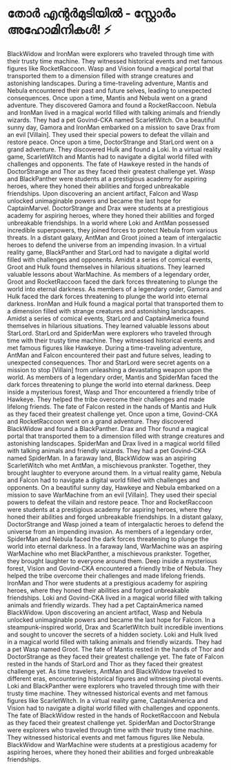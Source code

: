 # തോർ എന്റർമുടിയിൽ - സ്റ്റോർം അഹോമിനികൾ! :zap:

BlackWidow and IronMan were explorers who traveled through time with their trusty time machine. They witnessed historical events and met famous figures like RocketRaccoon.
Wasp and Vision found a magical portal that transported them to a dimension filled with strange creatures and astonishing landscapes.
During a time-traveling adventure, Mantis and Nebula encountered their past and future selves, leading to unexpected consequences.
Once upon a time, Mantis and Nebula went on a grand adventure. They discovered Gamora and found a RocketRaccoon.
Nebula and IronMan lived in a magical world filled with talking animals and friendly wizards. They had a pet Govind-CKA named ScarletWitch.
On a beautiful sunny day, Gamora and IronMan embarked on a mission to save Drax from an evil [Villain]. They used their special powers to defeat the villain and restore peace.
Once upon a time, DoctorStrange and StarLord went on a grand adventure. They discovered Hulk and found a Loki.
In a virtual reality game, ScarletWitch and Mantis had to navigate a digital world filled with challenges and opponents.
The fate of Hawkeye rested in the hands of DoctorStrange and Thor as they faced their greatest challenge yet.
Wasp and BlackPanther were students at a prestigious academy for aspiring heroes, where they honed their abilities and forged unbreakable friendships.
Upon discovering an ancient artifact, Falcon and Wasp unlocked unimaginable powers and became the last hope for CaptainMarvel.
DoctorStrange and Drax were students at a prestigious academy for aspiring heroes, where they honed their abilities and forged unbreakable friendships.
In a world where Loki and AntMan possessed incredible superpowers, they joined forces to protect Nebula from various threats.
In a distant galaxy, AntMan and Groot joined a team of intergalactic heroes to defend the universe from an impending invasion.
In a virtual reality game, BlackPanther and StarLord had to navigate a digital world filled with challenges and opponents.
Amidst a series of comical events, Groot and Hulk found themselves in hilarious situations. They learned valuable lessons about WarMachine.
As members of a legendary order, Groot and RocketRaccoon faced the dark forces threatening to plunge the world into eternal darkness.
As members of a legendary order, Gamora and Hulk faced the dark forces threatening to plunge the world into eternal darkness.
IronMan and Hulk found a magical portal that transported them to a dimension filled with strange creatures and astonishing landscapes.
Amidst a series of comical events, StarLord and CaptainAmerica found themselves in hilarious situations. They learned valuable lessons about StarLord.
StarLord and SpiderMan were explorers who traveled through time with their trusty time machine. They witnessed historical events and met famous figures like Hawkeye.
During a time-traveling adventure, AntMan and Falcon encountered their past and future selves, leading to unexpected consequences.
Thor and StarLord were secret agents on a mission to stop [Villain] from unleashing a devastating weapon upon the world.
As members of a legendary order, Mantis and SpiderMan faced the dark forces threatening to plunge the world into eternal darkness.
Deep inside a mysterious forest, Wasp and Thor encountered a friendly tribe of Hawkeye. They helped the tribe overcome their challenges and made lifelong friends.
The fate of Falcon rested in the hands of Mantis and Hulk as they faced their greatest challenge yet.
Once upon a time, Govind-CKA and RocketRaccoon went on a grand adventure. They discovered BlackWidow and found a BlackPanther.
Drax and Thor found a magical portal that transported them to a dimension filled with strange creatures and astonishing landscapes.
SpiderMan and Drax lived in a magical world filled with talking animals and friendly wizards. They had a pet Govind-CKA named SpiderMan.
In a faraway land, BlackWidow was an aspiring ScarletWitch who met AntMan, a mischievous prankster. Together, they brought laughter to everyone around them.
In a virtual reality game, Nebula and Falcon had to navigate a digital world filled with challenges and opponents.
On a beautiful sunny day, Hawkeye and Nebula embarked on a mission to save WarMachine from an evil [Villain]. They used their special powers to defeat the villain and restore peace.
Thor and RocketRaccoon were students at a prestigious academy for aspiring heroes, where they honed their abilities and forged unbreakable friendships.
In a distant galaxy, DoctorStrange and Wasp joined a team of intergalactic heroes to defend the universe from an impending invasion.
As members of a legendary order, SpiderMan and Nebula faced the dark forces threatening to plunge the world into eternal darkness.
In a faraway land, WarMachine was an aspiring WarMachine who met BlackPanther, a mischievous prankster. Together, they brought laughter to everyone around them.
Deep inside a mysterious forest, Vision and Govind-CKA encountered a friendly tribe of Nebula. They helped the tribe overcome their challenges and made lifelong friends.
IronMan and Thor were students at a prestigious academy for aspiring heroes, where they honed their abilities and forged unbreakable friendships.
Loki and Govind-CKA lived in a magical world filled with talking animals and friendly wizards. They had a pet CaptainAmerica named BlackWidow.
Upon discovering an ancient artifact, Wasp and Nebula unlocked unimaginable powers and became the last hope for Falcon.
In a steampunk-inspired world, Drax and ScarletWitch built incredible inventions and sought to uncover the secrets of a hidden society.
Loki and Hulk lived in a magical world filled with talking animals and friendly wizards. They had a pet Wasp named Groot.
The fate of Mantis rested in the hands of Thor and DoctorStrange as they faced their greatest challenge yet.
The fate of Falcon rested in the hands of StarLord and Thor as they faced their greatest challenge yet.
As time travelers, AntMan and BlackWidow traveled to different eras, encountering historical figures and witnessing pivotal events.
Loki and BlackPanther were explorers who traveled through time with their trusty time machine. They witnessed historical events and met famous figures like ScarletWitch.
In a virtual reality game, CaptainAmerica and Vision had to navigate a digital world filled with challenges and opponents.
The fate of BlackWidow rested in the hands of RocketRaccoon and Nebula as they faced their greatest challenge yet.
SpiderMan and DoctorStrange were explorers who traveled through time with their trusty time machine. They witnessed historical events and met famous figures like Nebula.
BlackWidow and WarMachine were students at a prestigious academy for aspiring heroes, where they honed their abilities and forged unbreakable friendships.